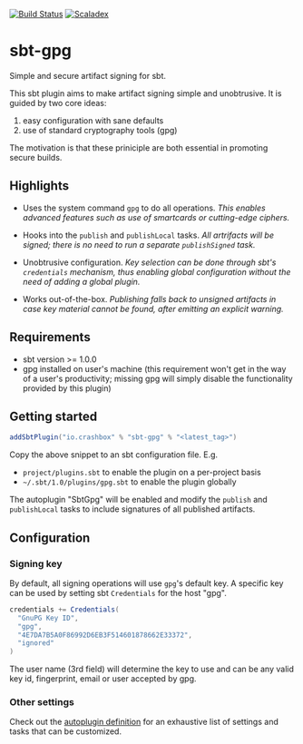 [![Build Status](https://travis-ci.org/jodersky/sbt-gpg.svg?branch=master)](https://travis-ci.org/jodersky/sbt-gpg)
[![Scaladex](https://index.scala-lang.org/jodersky/sbt-gpg/latest.svg)](https://index.scala-lang.org/jodersky/sbt-gpg)

# sbt-gpg

Simple and secure artifact signing for sbt.

This sbt plugin aims to make artifact signing simple and
unobtrusive. It is guided by two core ideas:

1. easy configuration with sane defaults
2. use of standard cryptography tools (gpg)

The motivation is that these priniciple are both essential in
promoting secure builds.

## Highlights

- Uses the system command `gpg` to do all operations. *This enables
  advanced features such as use of smartcards or cutting-edge
  ciphers.*

- Hooks into the `publish` and `publishLocal` tasks. *All artrifacts
  will be signed; there is no need to run a separate `publishSigned`
  task.*

- Unobtrusive configuration. *Key selection can be done through sbt's
  `credentials` mechanism, thus enabling global configuration without
  the need of adding a global plugin.*

- Works out-of-the-box. *Publishing falls back to unsigned artifacts
  in case key material cannot be found, after emitting an explicit
  warning.*
  
## Requirements

- sbt version >= 1.0.0
- gpg installed on user's machine (this requirement won't get in the
  way of a user's productivity; missing gpg will simply disable the
  functionality provided by this plugin)

## Getting started
```scala
addSbtPlugin("io.crashbox" % "sbt-gpg" % "<latest_tag>")
```
Copy the above snippet to an sbt configuration file. E.g.

- `project/plugins.sbt` to enable the plugin on a per-project basis
- `~/.sbt/1.0/plugins/gpg.sbt` to enable the plugin globally

The autoplugin "SbtGpg" will be enabled and modify the `publish` and
`publishLocal` tasks to include signatures of all published artifacts.

## Configuration

### Signing key
By default, all signing operations will use `gpg`'s default key. A
specific key can be used by setting sbt `Credentials` for the host
"gpg".

```scala
credentials += Credentials(
  "GnuPG Key ID",
  "gpg",
  "4E7DA7B5A0F86992D6EB3F514601878662E33372",
  "ignored"
)
```

The user name (3rd field) will determine the key to use and can be any
valid key id, fingerprint, email or user accepted by gpg.

### Other settings
Check out the [autoplugin definition](src/main/scala/SbtGpg.scala) for
an exhaustive list of settings and tasks that can be customized.
